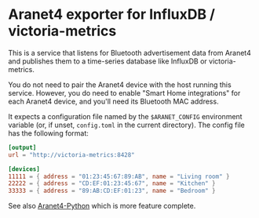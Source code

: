 # Aranet4 exporter for InfluxDB / victoria-metrics

This is a service that listens for Bluetooth advertisement data from Aranet4
and publishes them to a time-series database like InfluxDB or victoria-metrics.

You do not need to pair the Aranet4 device with the host running this service.
However, you do need to enable "Smart Home integrations" for each Aranet4 device,
and you'll need its Bluetooth MAC address.

It expects a configuration file named by the `$ARANET_CONFIG` environment
variable (or, if unset, `config.toml` in the current directory). The config
file has the following format:

```toml
[output]
url = "http://victoria-metrics:8428"

[devices]
11111 = { address = "01:23:45:67:89:AB", name = "Living room" }
22222 = { address = "CD:EF:01:23:45:67", name = "Kitchen" }
33333 = { address = "89:AB:CD:EF:01:23", name = "Bedroom" }
```

See also [Aranet4-Python](https://github.com/Anrijs/Aranet4-Python) which is
more feature complete.
